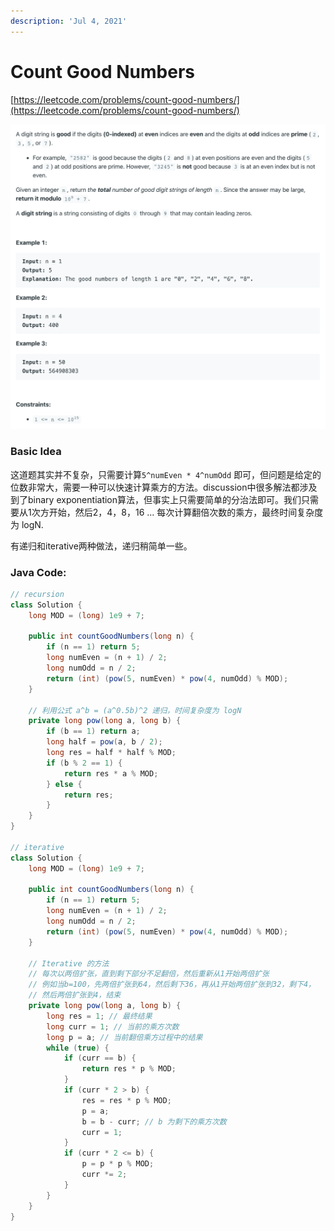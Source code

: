 ```yaml
---
description: 'Jul 4, 2021'
---
```


# Count Good Numbers

[https://leetcode.com/problems/count-good-numbers/](https://leetcode.com/problems/count-good-numbers/)

![](../../.gitbook/assets/image%20%282%29.png)

### Basic Idea

这道题其实并不复杂，只需要计算`5^numEven * 4^numOdd` 即可，但问题是给定的位数非常大，需要一种可以快速计算乘方的方法。discussion中很多解法都涉及到了binary exponentiation算法，但事实上只需要简单的分治法即可。我们只需要从1次方开始，然后2，4，8，16 ... 每次计算翻倍次数的乘方，最终时间复杂度为 logN.

有递归和iterative两种做法，递归稍简单一些。

### Java Code:

```java
// recursion
class Solution {
    long MOD = (long) 1e9 + 7;
    
    public int countGoodNumbers(long n) {
        if (n == 1) return 5;
        long numEven = (n + 1) / 2;
        long numOdd = n / 2;
        return (int) (pow(5, numEven) * pow(4, numOdd) % MOD);
    }
    
    // 利用公式 a^b = (a^0.5b)^2 递归，时间复杂度为 logN
    private long pow(long a, long b) {    
        if (b == 1) return a;
        long half = pow(a, b / 2);
        long res = half * half % MOD;
        if (b % 2 == 1) {
            return res * a % MOD;
        } else {
            return res;
        }
    }
}

// iterative
class Solution {
    long MOD = (long) 1e9 + 7;
    
    public int countGoodNumbers(long n) {
        if (n == 1) return 5;
        long numEven = (n + 1) / 2;
        long numOdd = n / 2;
        return (int) (pow(5, numEven) * pow(4, numOdd) % MOD);
    }
    
    // Iterative 的方法
    // 每次以两倍扩张，直到剩下部分不足翻倍，然后重新从1开始两倍扩张
    // 例如当b=100，先两倍扩张到64，然后剩下36，再从1开始两倍扩张到32，剩下4，
    // 然后两倍扩张到4，结束
    private long pow(long a, long b) {    
        long res = 1; // 最终结果
        long curr = 1; // 当前的乘方次数
        long p = a; // 当前翻倍乘方过程中的结果
        while (true) {
            if (curr == b) {
                return res * p % MOD;
            }
            if (curr * 2 > b) {
                res = res * p % MOD;
                p = a;
                b = b - curr; // b 为剩下的乘方次数
                curr = 1;
            }
            if (curr * 2 <= b) {
                p = p * p % MOD;
                curr *= 2;
            }
        }
    }
}
```


